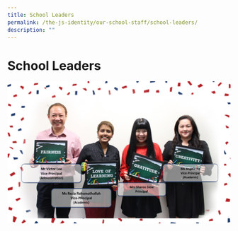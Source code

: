 ```yaml
---
title: School Leaders
permalink: /the-js-identity/our-school-staff/school-leaders/
description: ""
---
```

# **School Leaders**

![](/images/SL2.png)